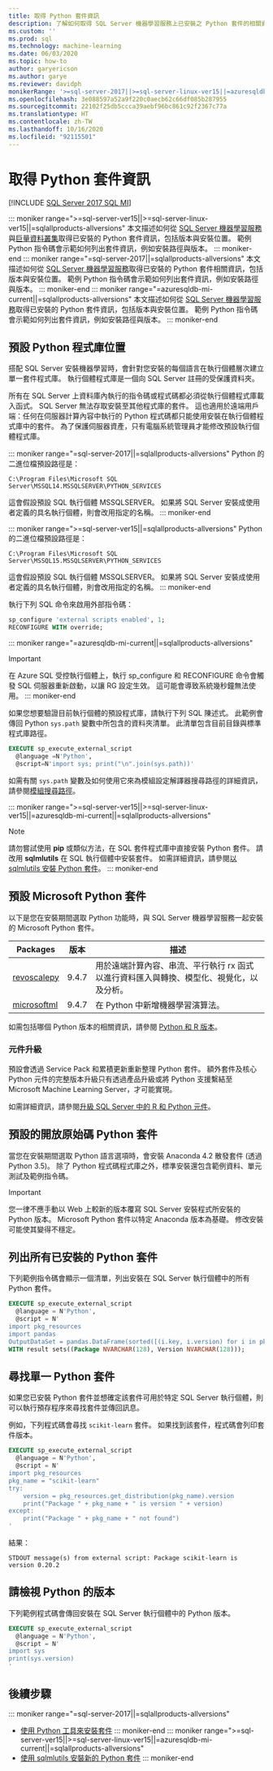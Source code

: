 ```yaml
---
title: 取得 Python 套件資訊
description: 了解如何取得 SQL Server 機器學習服務上已安裝之 Python 套件的相關資訊，包括版本與安裝位置。
ms.custom: ''
ms.prod: sql
ms.technology: machine-learning
ms.date: 06/03/2020
ms.topic: how-to
author: garyericson
ms.author: garye
ms.reviewer: davidph
monikerRange: '>=sql-server-2017||>=sql-server-linux-ver15||=azuresqldb-mi-current||=sqlallproducts-allversions'
ms.openlocfilehash: 3e088597a52a9f220c0aecb62c66df085b287955
ms.sourcegitcommit: 22102f25db5ccca39aebf96bc861c92f2367c77a
ms.translationtype: HT
ms.contentlocale: zh-TW
ms.lasthandoff: 10/16/2020
ms.locfileid: "92115501"
---
```

# <a name="get-python-package-information"></a>取得 Python 套件資訊

[!INCLUDE [SQL Server 2017 SQL MI](../../includes/applies-to-version/sqlserver2017-asdbmi.md)]

::: moniker range=">=sql-server-ver15||>=sql-server-linux-ver15||=sqlallproducts-allversions"
本文描述如何從 [SQL Server 機器學習服務](../sql-server-machine-learning-services.md)與[巨量資料叢集](../../big-data-cluster/machine-learning-services.md)取得已安裝的 Python 套件資訊，包括版本與安裝位置。 範例 Python 指令碼會示範如何列出套件資訊，例如安裝路徑與版本。
::: moniker-end
::: moniker range="=sql-server-2017||=sqlallproducts-allversions"
本文描述如何從 [SQL Server 機器學習服務](../sql-server-machine-learning-services.md)取得已安裝的 Python 套件相關資訊，包括版本與安裝位置。 範例 Python 指令碼會示範如何列出套件資訊，例如安裝路徑與版本。
::: moniker-end
::: moniker range="=azuresqldb-mi-current||=sqlallproducts-allversions"
本文描述如何從 [SQL Server 機器學習服務](/azure/azure-sql/managed-instance/machine-learning-services-overview)取得已安裝的 Python 套件資訊，包括版本與安裝位置。 範例 Python 指令碼會示範如何列出套件資訊，例如安裝路徑與版本。
::: moniker-end

## <a name="default-python-library-location"></a>預設 Python 程式庫位置

搭配 SQL Server 安裝機器學習時，會針對您安裝的每個語言在執行個體層次建立單一套件程式庫。 執行個體程式庫是一個向 SQL Server 註冊的受保護資料夾。

所有在 SQL Server 上資料庫內執行的指令碼或程式碼都必須從執行個體程式庫載入函式。 SQL Server 無法存取安裝至其他程式庫的套件。 這也適用於遠端用戶端：任何在伺服器計算內容中執行的 Python 程式碼都只能使用安裝在執行個體程式庫中的套件。
為了保護伺服器資產，只有電腦系統管理員才能修改預設執行個體程式庫。

::: moniker range="=sql-server-2017||=sqlallproducts-allversions"
Python 的二進位檔預設路徑是：

`C:\Program Files\Microsoft SQL Server\MSSQL14.MSSQLSERVER\PYTHON_SERVICES`

這會假設預設 SQL 執行個體 MSSQLSERVER。 如果將 SQL Server 安裝成使用者定義的具名執行個體，則會改用指定的名稱。
::: moniker-end

::: moniker range=">=sql-server-ver15||=sqlallproducts-allversions"
Python 的二進位檔預設路徑是：

`C:\Program Files\Microsoft SQL Server\MSSQL15.MSSQLSERVER\PYTHON_SERVICES`

這會假設預設 SQL 執行個體 MSSQLSERVER。 如果將 SQL Server 安裝成使用者定義的具名執行個體，則會改用指定的名稱。
::: moniker-end

執行下列 SQL 命令來啟用外部指令碼：

```sql
sp_configure 'external scripts enabled', 1;
RECONFIGURE WITH override;
```

::: moniker range="=azuresqldb-mi-current||=sqlallproducts-allversions"
> [!IMPORTANT]
> 在 Azure SQL 受控執行個體上，執行 sp_configure 和 RECONFIGURE 命令會觸發 SQL 伺服器重新啟動，以讓 RG 設定生效。 這可能會導致系統幾秒鐘無法使用。
::: moniker-end

如果您想要驗證目前執行個體的預設程式庫，請執行下列 SQL 陳述式。 此範例會傳回 Python `sys.path` 變數中所包含的資料夾清單。 此清單包含目前目錄與標準程式庫路徑。

```sql
EXECUTE sp_execute_external_script
  @language =N'Python',
  @script=N'import sys; print("\n".join(sys.path))'
```

如需有關 `sys.path` 變數及如何使用它來為模組設定解譯器搜尋路徑的詳細資訊，請參閱[模組搜尋路徑](https://docs.python.org/2/tutorial/modules.html#the-module-search-path)。

::: moniker range=">=sql-server-ver15||>=sql-server-linux-ver15||=azuresqldb-mi-current||=sqlallproducts-allversions"
> [!NOTE]
> 請勿嘗試使用 **pip** 或類似方法，在 SQL 套件程式庫中直接安裝 Python 套件。 請改用 **sqlmlutils** 在 SQL 執行個體中安裝套件。 如需詳細資訊，請參閱[以 sqlmlutils 安裝 Python 套件](install-additional-python-packages-on-sql-server.md)。
::: moniker-end

## <a name="default-microsoft-python-packages"></a>預設 Microsoft Python 套件

以下是您在安裝期間選取 Python 功能時，與 SQL Server 機器學習服務一起安裝的 Microsoft Python 套件。

| Packages | 版本 |  描述 |
| ---------|---------|--------------|
| [revoscalepy](/machine-learning-server/python-reference/revoscalepy/revoscalepy-package) | 9.4.7 | 用於遠端計算內容、串流、平行執行 rx 函式以進行資料匯入與轉換、模型化、視覺化，以及分析。 |
| [microsoftml](/machine-learning-server/python-reference/microsoftml/microsoftml-package) | 9.4.7 | 在 Python 中新增機器學習演算法。 |

如需包括哪個 Python 版本的相關資訊，請參閱 [Python 和 R 版本](../sql-server-machine-learning-services.md#versions)。

### <a name="component-upgrades"></a>元件升級

預設會透過 Service Pack 和累積更新重新整理 Python 套件。 額外套件及核心 Python 元件的完整版本升級只有透過產品升級或將 Python 支援繫結至 Microsoft Machine Learning Server，才可能實現。

如需詳細資訊，請參閱[升級 SQL Server 中的 R 和 Python 元件](../install/upgrade-r-and-python.md)。

## <a name="default-open-source-python-packages"></a>預設的開放原始碼 Python 套件

當您在安裝期間選取 Python 語言選項時，會安裝 Anaconda 4.2 散發套件 (透過 Python 3.5)。 除了 Python 程式碼程式庫之外，標準安裝還包含範例資料、單元測試及範例指令碼。

> [!IMPORTANT]
> 您一律不應手動以 Web 上較新的版本覆寫 SQL Server 安裝程式所安裝的 Python 版本。 Microsoft Python 套件以特定 Anaconda 版本為基礎。 修改安裝可能使其變得不穩定。

## <a name="list-all-installed-python-packages"></a>列出所有已安裝的 Python 套件

下列範例指令碼會顯示一個清單，列出安裝在 SQL Server 執行個體中的所有 Python 套件。

```sql
EXECUTE sp_execute_external_script
  @language = N'Python',
  @script = N'
import pkg_resources
import pandas
OutputDataSet = pandas.DataFrame(sorted([(i.key, i.version) for i in pkg_resources.working_set]))'
WITH result sets((Package NVARCHAR(128), Version NVARCHAR(128)));
```

## <a name="find-a-single-python-package"></a>尋找單一 Python 套件

如果您已安裝 Python 套件並想確定該套件可用於特定 SQL Server 執行個體，則可以執行預存程序來尋找套件並傳回訊息。

例如，下列程式碼會尋找 `scikit-learn` 套件。
如果找到該套件，程式碼會列印套件版本。

```sql
EXECUTE sp_execute_external_script
  @language = N'Python',
  @script = N'
import pkg_resources
pkg_name = "scikit-learn"
try:
    version = pkg_resources.get_distribution(pkg_name).version
    print("Package " + pkg_name + " is version " + version)
except:
    print("Package " + pkg_name + " not found")
'
```

結果：

```text
STDOUT message(s) from external script: Package scikit-learn is version 0.20.2
```

<a name="bkmk_SQLPythonVersion"></a>
## <a name="view-the-version-of-python"></a>請檢視 Python 的版本

下列範例程式碼會傳回安裝在 SQL Server 執行個體中的 Python 版本。

```sql
EXECUTE sp_execute_external_script
  @language = N'Python',
  @script = N'
import sys
print(sys.version)
'
```

## <a name="next-steps"></a>後續步驟

::: moniker range="=sql-server-2017||=sqlallproducts-allversions"
+ [使用 Python 工具來安裝套件](install-python-packages-standard-tools.md)
::: moniker-end
::: moniker range=">=sql-server-ver15||>=sql-server-linux-ver15||=azuresqldb-mi-current||=sqlallproducts-allversions"
+ [使用 sqlmlutils 安裝新的 Python 套件](install-additional-r-packages-on-sql-server.md)
::: moniker-end
